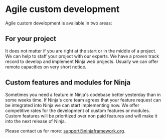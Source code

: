 Agile custom development
========================

Agile custom development is available in two areas:

## For your project

It does not matter if you are right at the start or in the middle of a project.
We can help to staff your project with our experts. We have a proven track
record to develop and implement Ninja web projects. Usually we can offer 
remote capacities on very short notice.

## Custom features and modules for Ninja

Sometimes you need a feature in Ninja's codebase better yesterday than in some weeks time. 
If Ninja's core team  agrees that your feature request can be 
integrated into Ninja we can start implementing now. We offer competitive 
rates for the development of custom features or modules. 
Custom features will be prioritized over non paid features
and will make it into the next release of Ninja.

Please contact us for more: support@ninjaframework.org.